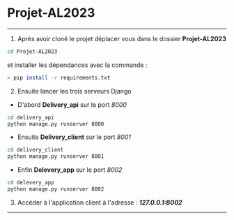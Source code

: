 # Projet-AL2023
***
1. Après avoir cloné le projet déplacer vous dans le dossier **Projet-AL2023**
~~~bash
cd Projet-AL2023
~~~
et installer les dépendances avec la commande :

~~~bash
> pip install -r requirements.txt
~~~

2. Ensuite lancer les trois serveurs Django
* D'abord **Delivery_api** sur le port _8000_

~~~bash
cd delivery_api
python manage.py runserver 8000
~~~

* Ensuite **Delivery_client** sur le port _8001_

~~~bash
cd delivery_client
python manage.py runserver 8001
~~~

* Enfin **Delevery_app** sur le port _8002_

~~~bash
cd delevery_app
python manage.py runserver 8002
~~~

3. Accéder à l'application client à l'adresse : ___127.0.0.1:8002___

---